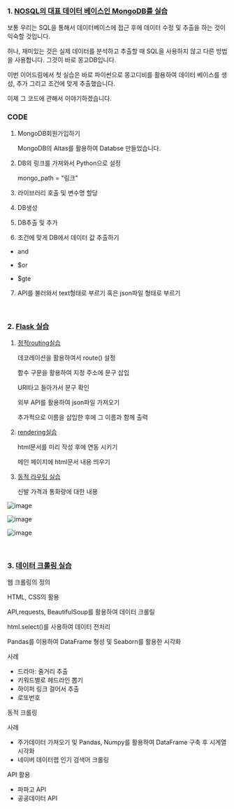 
### 1. [NOSQL의 대표 데이터 베이스인 MongoDB를 실습](https://github.com/qsdcfd/Year-dream/tree/TIL/Example/MongoDB)

보통 우리는 SQL을 통해서 데이터베이스에 접근 후에 데이터 수정 및 추출을 하는 것이 익숙할 것입니다.

허나, 재미있는 것은 실제 데이터를 분석하고 추출할 때 SQL을 사용하지 않고 다른 방법을 사용합니다. 그것이 바로 몽고DB입니다.

이번 이어드림에서 첫 실습은 바로 파이썬으로 몽고디비를 활용하여 데이터 베이스를 생성, 추가 그리고 조건에 맞게 추출했습니다.

이제 그 코드에 관해서 이야기하겠습니다.


### CODE

1. MongoDB회원가입하기

   MongoDB의 Altas를 활용하여 Databse 만들었습니다.

2. DB의 링크를 가져와서 Python으로 설정

   mongo_path = "링크"
 
3. 라이브러리 호출 및 변수명 할당

4. DB생성

5. DB추출 및 추가

6. 조건에 맞게 DB에서 데이터 값 추출하기

- and

- $or 

- $gte

7. API를 불러와서 text형태로 부르기 혹은 json파일 형태로 부르기



<br>

### 2. [Flask 실습](https://github.com/qsdcfd/Year-dream/tree/TIL/Example/Flask)

1. [정적routing실습](https://github.com/qsdcfd/Year-dream/blob/TIL/Example/Flask/main%20(1).py)

   데코레이션을 활용하여서 route() 설정

   함수 구문을 활용하여 지정 주소에 문구 삽입

   URI타고 들아가서 문구 확인

   외부 API를 활용하여 json파일 가져오기

   추가적으로 이름을 삽입한 후에 그 이름과 함께 출력

2. [rendering실습](https://github.com/qsdcfd/Year-dream/blob/TIL/Example/Flask/main%20(1).py)

   html문서를 미리 작성 후에 연동 시키기

   메인 페이지에 html문서 내용 띄우기

3. [동적 라우팅 실습](https://github.com/qsdcfd/Year-dream/blob/TIL/Example/Flask/main.py)
  
   신발 가격과 통화량에 대한 내용
   
 ![image](https://user-images.githubusercontent.com/86671456/162491002-410d1bae-5a54-4ee6-9fb2-14363584feb9.png)

![image](https://user-images.githubusercontent.com/86671456/162491116-e1a549f3-612f-4aa7-915d-9f95b4dabb36.png)

![image](https://user-images.githubusercontent.com/86671456/162491141-4d9f013f-24bd-4deb-8bde-da0e3f380295.png)


<br>

### 3. [데이터 크롤링 실습](https://github.com/qsdcfd/Year-dream/blob/TIL/Example/Crawler/04_python_crawler%20(2).ipynb)

   웹 크롤링의 정의
   
   HTML, CSS의 활용
   
   API,requests, BeautifulSoup를 활용하여 데이터 크롤릴
   
   html.select()를 사용하여 데이터 전처리 
   
   Pandas를 이용하여 DataFrame 형성 및 Seaborn를 활용한 시각화
   
   사례
   
   - 드라마: 줄거리 추출
   - 키워드별로 헤드라인 뽑기
   - 하이퍼 링크 걸어서 추출
   - 로또번호
  
  
  동적 크롤링
  
  사례
  
  - 주가데이터 가져오기 및 Pandas, Numpy를 활용하여 DataFrame 구축 후 시계열 시각화
  - 네이버 데이터랩 인기 검색어 크롤링

   API 활용
   
   - 파파고 API
   - 공공데이터 API

